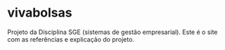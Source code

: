 # vivabolsas
Projeto da Disciplina SGE (sistemas de gestão empresarial). Este é o site com as referências e explicação do projeto.
